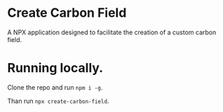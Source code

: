 # Create Carbon Field

A NPX application designed to facilitate the creation of a custom carbon field.

# Running locally.

Clone the repo and run `npm i -g`.

Than run `npx create-carbon-field`.


